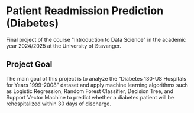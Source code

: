 # Patient Readmission Prediction (Diabetes)
Final project of the course "Introduction to Data Science" in the academic year 2024/2025 at the University of Stavanger.

## Project Goal
The main goal of this project is to analyze the "Diabetes 130-US Hospitals for Years 1999-2008" dataset and apply machine learning algorithms such as Logistic Regression, Random Forest Classifier, Decision Tree, and Support Vector Machine to predict whether a diabetes patient will be rehospitalized within 30 days of discharge.
